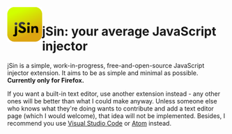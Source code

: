 <img src="/jsin/resources/favicon/128x128.png" align=left height=80px>

# jSin: your average JavaScript injector

jSin is a simple, work-in-progress, free-and-open-source JavaScript injector extension. It aims to be as simple and minimal as possible. **Currently only for Firefox.**

If you want a built-in text editor, use another extension instead - any other ones will be better than what I could make anyway. Unless someone else who knows what they're doing wants to contribute and add a text editor page (which I would welcome), that idea will not be implemented. Besides, I recommend you use [Visual Studio Code](https://code.visualstudio.com/) or [Atom](https://atom.io/) instead.

